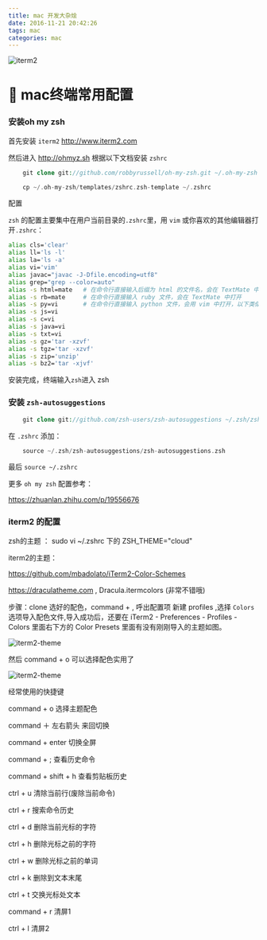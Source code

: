 ```yaml
---
title: mac 开发大杂烩
date: 2016-11-21 20:42:26
tags: mac
categories: mac
---
```


![iterm2][1]

[1]: http://o8979n2hu.bkt.clouddn.com/iterm-theme.png

# :eyes: mac终端常用配置

### 安装oh my zsh

首先安装 `iterm2`  http://www.iterm2.com

然后进入 http://ohmyz.sh 根据以下文档安装 `zshrc`

```php
	git clone git://github.com/robbyrussell/oh-my-zsh.git ~/.oh-my-zsh

	cp ~/.oh-my-zsh/templates/zshrc.zsh-template ~/.zshrc
```
配置

`zsh` 的配置主要集中在用户当前目录的`.zshrc`里，用 `vim` 或你喜欢的其他编辑器打开`.zshrc`：

```bash
alias cls='clear'
alias ll='ls -l'
alias la='ls -a'
alias vi='vim'
alias javac="javac -J-Dfile.encoding=utf8"
alias grep="grep --color=auto"
alias -s html=mate   # 在命令行直接输入后缀为 html 的文件名，会在 TextMate 中打开
alias -s rb=mate     # 在命令行直接输入 ruby 文件，会在 TextMate 中打开
alias -s py=vi       # 在命令行直接输入 python 文件，会用 vim 中打开，以下类似
alias -s js=vi
alias -s c=vi
alias -s java=vi
alias -s txt=vi
alias -s gz='tar -xzvf'
alias -s tgz='tar -xzvf'
alias -s zip='unzip'
alias -s bz2='tar -xjvf'

```

<!-- more -->

安装完成，终端输入`zsh`进入 zsh



### 安装 `zsh-autosuggestions`

```php
	git clone git://github.com/zsh-users/zsh-autosuggestions ~/.zsh/zsh-autosuggestions
```
在 `.zshrc` 添加：

```php
	source ~/.zsh/zsh-autosuggestions/zsh-autosuggestions.zsh
```
最后 `source ~/.zshrc`

更多 `oh my zsh` 配置参考：

https://zhuanlan.zhihu.com/p/19556676



### iterm2 的配置

zsh的主题 ： sudo vi ~/.zshrc  下的 ZSH_THEME="cloud"

iterm2的主题：

https://github.com/mbadolato/iTerm2-Color-Schemes

https://draculatheme.com  , Dracula.itermcolors (非常不错哦)

步骤：clone 选好的配色，command + , 呼出配置项 新建 profiles ,选择 `Colors` 选项导入配色文件,导入成功后，还要在 iTerm2 - Preferences - Profiles - Colors 里面右下方的 Color Presets 里面有没有刚刚导入的主题如图。

![iterm2-theme][2]

[2]: http://o8979n2hu.bkt.clouddn.com/iterm2.png


然后 command + o 可以选择配色实用了

![iterm2-theme][3]

[3]: http://o8979n2hu.bkt.clouddn.com/iterm-mac.png

经常使用的快捷键

command + o 选择主题配色

command ＋ 左右箭头 来回切换

command + enter  切换全屏

command + ;  查看历史命令

command + shift + h  查看剪贴板历史

ctrl + u  清除当前行(废除当前命令)

ctrl + r  搜索命令历史

ctrl + d 删除当前光标的字符

ctrl + h  删除光标之前的字符

ctrl + w  删除光标之前的单词

ctrl + k  删除到文本末尾

ctrl + t 交换光标处文本

command + r 清屏1

ctrl + l  清屏2

